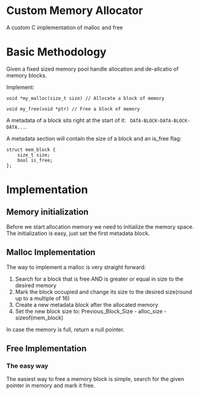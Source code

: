 # Custom Memory Allocator
A custom C implementation of malloc and free

# Basic Methodology
Given a fixed sized memory pool handle allocation and de-allcatio of memory blocks.

Implement:
```
void *my_malloc(size_t size) // Allocate a block of memory

void my_free(void *ptr) // Free a block of memory
```

A metadata of a block sits right at the start of it:
``` DATA-BLOCK-DATA-BLOCK-DATA...```.

A metadata section will contain the size of a block and an is_free flag:

```
struct mem_block {
    size_t size;
    bool is_free;
};
```

# Implementation
## Memory initialization
Before we start allocation memory we need to initialize the memory space. The initialization is easy, just set the first metadata block.

## Malloc Implementation
The way to implement a malloc is very straight forward:

1. Search for a block that is free AND is greater or equal in size to the desired memory
2. Mark the block occupied and change its size to the desired size(round up to a multiple of 16)
3. Create a new metadata block after the allocated memory
4. Set the new block size to: Previous_Block_Size - alloc_size - sizeof(mem_block)

In case the memory is full, return a null pointer.

## Free Implementation 
### The easy way
The easiest way to free a memory block is simple, search for the given pointer in memory and mark it free.